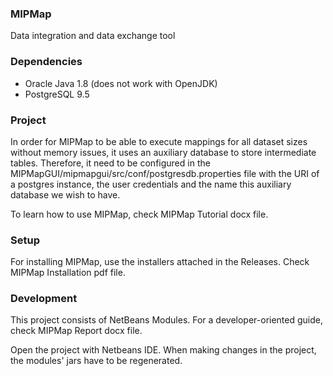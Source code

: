 ### MIPMap
Data integration and data exchange tool

### Dependencies
-   Oracle Java 1.8 (does not work with OpenJDK)
-   PostgreSQL 9.5

### Project
In order for MIPMap to be able to execute mappings for all dataset sizes without memory issues, it uses an auxiliary database to store intermediate tables. Therefore, it need to be configured in the MIPMapGUI/mipmapgui/src/conf/postgresdb.properties file with the URI of a postgres instance, the user credentials and the name this auxiliary database we wish to have.

To learn how to use MIPMap, check MIPMap Tutorial docx file.

### Setup
For installing MIPMap, use the installers attached in the Releases. Check MIPMap Installation pdf file.

### Development
This project consists of NetBeans Modules. For a developer-oriented guide, check MIPMap Report docx file.

Open the project with Netbeans IDE. When making changes in the project, the modules' jars have to be regenerated.

